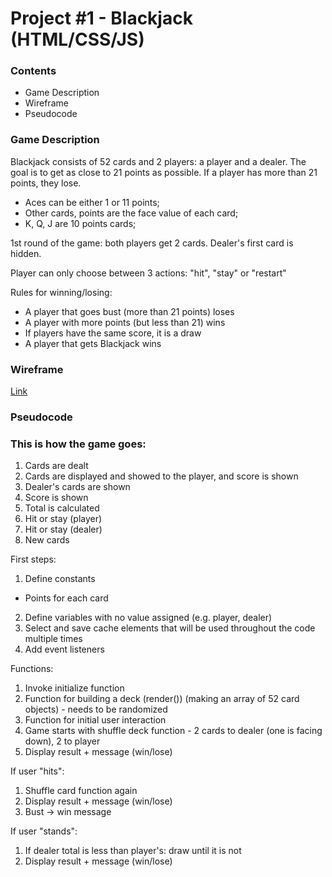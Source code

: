# Project #1 - Blackjack (HTML/CSS/JS)

### Contents

- Game Description
- Wireframe
- Pseudocode 

### Game Description

Blackjack consists of 52 cards and 2 players: a player and a dealer. The goal is to get as close to 21 points as possible. If a player has more than 21 points, they lose. 

* Aces can be either 1 or 11 points;
* Other cards, points are the face value of each card;
* K, Q, J are 10 points cards;

1st round of the game: both players get 2 cards. Dealer's first card is hidden. 

Player can only choose between 3 actions: "hit", "stay" or "restart"

Rules for winning/losing:

- A player that goes bust (more than 21 points) loses 
- A player with more points (but less than 21) wins
- If players have the same score, it is a draw
- A player that gets Blackjack wins


### Wireframe

[Link](https://imgur.com/kO1XgYv)

### Pseudocode

### This is how the game goes:

1. Cards are dealt
2. Cards are displayed and showed to the player, and score is shown
3. Dealer's cards are shown
4. Score is shown
5. Total is calculated
6. Hit or stay (player)
7. Hit or stay (dealer)
8. New cards


First steps:
1. Define constants
- Points for each card
2. Define variables with no value assigned (e.g. player, dealer)
3. Select and save cache elements that will be used throughout the code multiple times
4. Add event listeners


Functions:
1. Invoke initialize function 
2. Function for building a deck (render()) (making an array of 52 card objects) - needs to be randomized
3. Function for initial user interaction
4. Game starts with shuffle deck function - 2 cards to dealer (one is facing down), 2 to player
5. Display result + message (win/lose)


If user "hits":
1. Shuffle card function again
2. Display result + message (win/lose)
3. Bust -> win message

If user "stands":
1. If dealer total is less than player's: draw until it is not
2. Display result + message (win/lose)


